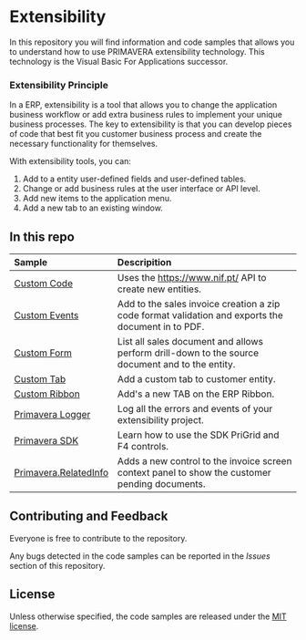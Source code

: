 # Extensibility

In this repository you will find information and code samples that allows you to understand how to use PRIMAVERA extensibility technology. This technology is the Visual Basic For Applications successor.

###  Extensibility Principle
In a ERP, extensibility is a tool that allows you to change the application business workflow or add extra business rules to implement your unique business processes.
The key to extensibility is that you can develop pieces of code that best fit you customer business process and create the necessary functionality for themselves.

With extensibility tools, you can:
1) Add to a entity user-defined fields and user-defined tables.
2) Change or add business rules at the user interface or API level.
3) Add new items to the application menu.
4) Add a new tab to an existing window.

## In this repo

| Sample                                 | Descripition     |
| :------------------------------------- | :--------------- |
| [Custom Code](https://github.com/PrimaverabssDeveloper/ERP10Extensibility/tree/master/Custom%20Code)                    | Uses the https://www.nif.pt/ API to create new entities. |
| [Custom Events](https://github.com/PrimaverabssDeveloper/ERP10Extensibility/tree/master/Custom%20Events)                | Add to the sales invoice creation a zip code format validation and exports the document in to PDF. |
| [Custom Form](https://github.com/PrimaverabssDeveloper/ERP10Extensibility/tree/master/Custom%20Form)                    | List all sales document and allows perform drill-down to the source document and to the entity. |
| [Custom Tab](https://github.com/PrimaverabssDeveloper/ERP10Extensibility/tree/master/Custom%20Tab)                    | Add a custom tab to customer entity. |
| [Custom Ribbon](https://github.com/PrimaverabssDeveloper/ERP10Extensibility/tree/master/Custom%20Ribbon)                | Add's a new TAB on the ERP Ribbon. |
| [Primavera Logger](https://github.com/PrimaverabssDeveloper/ERP10Extensibility/tree/master/Primavera%20Logger)          | Log all the errors and events of your extensibility project. |
| [Primavera SDK](https://github.com/PrimaverabssDeveloper/ERP10Extensibility/tree/master/Primavera%20SDK)                | Learn how to use the SDK PriGrid and F4 controls. |
| [Primavera.RelatedInfo](https://github.com/PrimaverabssDeveloper/ERP10Extensibility/tree/master/Primavera.RelatedInfo)  | Adds a new control to the invoice screen context panel to show the customer pending documents.|

## Contributing and Feedback
Everyone is free to contribute to the repository.

Any bugs detected in the code samples can be reported in the *Issues* section of this repository.

## License
Unless otherwise specified, the code samples are released under the [MIT license](https://pt.wikipedia.org/wiki/Licen%C3%A7a_MIT).
